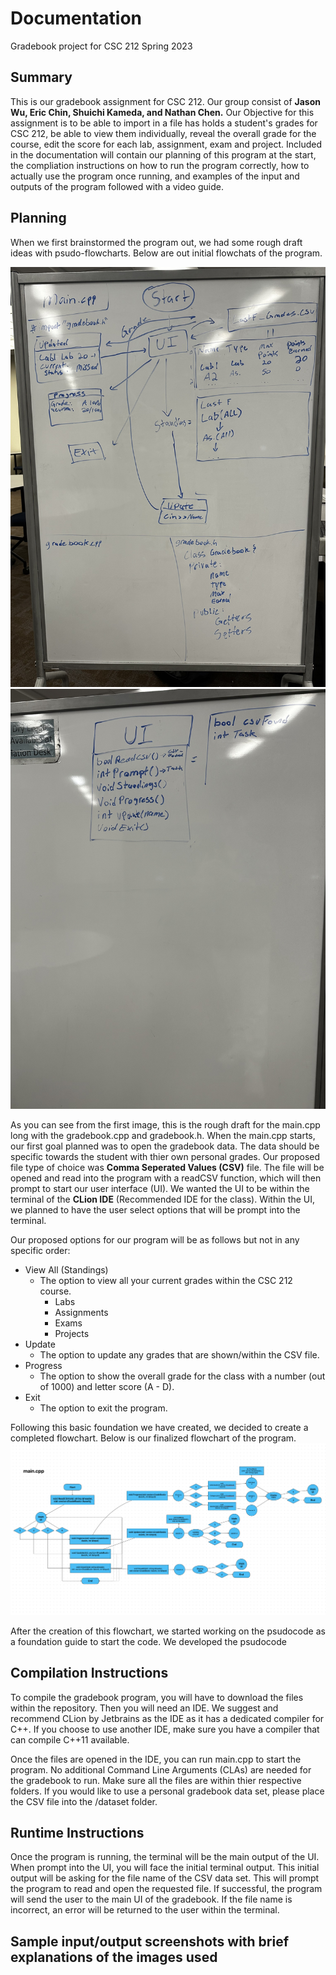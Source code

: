 
# Documentation
Gradebook project for CSC 212 Spring 2023

## Summary
This is our gradebook assignment for CSC 212. Our group consist of **Jason Wu, Eric Chin, Shuichi Kameda, and Nathan Chen.** Our Objective for this assignment is to be able to import in a file has holds a student's grades for CSC 212, be able to view them individually, reveal the overall grade for the course, edit the score for each lab, assignment, exam and project. Included in the documentation will contain our planning of this program at the start, the compliation instructions on how to run the program correctly, how to actually use the program once running, and examples of the input and outputs of the program followed with a video guide.

## Planning
When we first brainstormed the program out, we had some rough draft ideas with psudo-flowcharts.
Below are out initial flowchats of the program.

![Flowchart](/images/psudo1.png)
![Flowchart](/images/psudo2.png)

As you can see from the first image, this is the rough draft for the main.cpp long with the gradebook.cpp and gradebook.h.
When the main.cpp starts, our first goal planned was to open the gradebook data. The data should be specific towards the student with thier own personal grades. Our proposed file type of choice was **Comma Seperated Values (CSV)** file. The file will be opened and read into the program with a readCSV function, which will then prompt to start our user interface (UI). We wanted the UI to be within the terminal  of the **CLion IDE** (Recommended IDE for the class). Within the UI, we planned to have the user select options that will be prompt into the terminal. 

Our proposed options for our program will be as follows but not in any specific order: 
* View All (Standings)
	* The option to view all your current grades within the CSC 212 course.
		* Labs
		* Assignments
		* Exams
		* Projects
* Update
	* The option to update any grades that are shown/within the CSV file. 
* Progress
	* The option to show the overall grade for the class with a number (out of 1000) and letter score (A - D).
* Exit
	* The option to exit the program.

Following this basic foundation we have created, we decided to create a completed flowchart.
Below is our finalized flowchart of the program.
![Flowchart](/images/flowchart.png)

After the creation of this flowchart, we started working on the psudocode as a foundation guide to start the code. We developed the psudocode 

## Compilation Instructions
To compile the gradebook program, you will have to download the files within the repository. Then you will need an IDE. We suggest and recommend CLion by Jetbrains as the IDE as it has a dedicated compiler for C++. If you choose to use another IDE, make sure you have a compiler that can compile C++11 available. 

Once the files are opened in the IDE, you can run main.cpp to start the program. No additional Command Line Arguments (CLAs) are needed for the gradebook to run. Make sure all the files are within thier respective folders. If you would like to use a personal gradebook data set, please place the CSV file into the /dataset folder.

## Runtime Instructions
Once the program is running, the terminal will be the main output of the UI. When prompt into the UI, you will face the initial terminal output. This initial output will be asking for the file name of the CSV data set. This will prompt the program to read and open the requested file. If successful, the program will send the user to the main UI of the gradebook. If the file name is incorrect, an error will be returned to the user within the terminal. 

## Sample input/output screenshots with brief explanations of the images used

